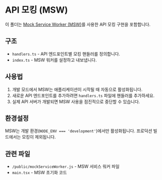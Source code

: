 # API 모킹 (MSW)

이 폴더는 [Mock Service Worker (MSW)](https://mswjs.io/)를 사용한 API 모킹 구현을 포함합니다.

## 구조

- `handlers.ts` - API 엔드포인트별 모킹 핸들러를 정의합니다.
- `index.ts` - MSW 워커를 설정하고 내보냅니다.

## 사용법

1. 개발 모드에서 MSW는 애플리케이션이 시작될 때 자동으로 활성화됩니다.
2. 새로운 API 엔드포인트를 추가하려면 `handlers.ts` 파일에 핸들러를 추가하세요.
3. 실제 API 서버가 개발되면 MSW 사용을 점진적으로 중단할 수 있습니다.

## 환경설정

MSW는 개발 환경(`NODE_ENV === 'development'`)에서만 활성화됩니다. 프로덕션 빌드에서는 모킹이 제외됩니다.

## 관련 파일

- `/public/mockServiceWorker.js` - MSW 서비스 워커 파일
- `main.tsx` - MSW 초기화 코드 